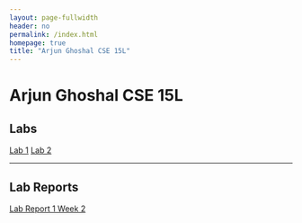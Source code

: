 ```yaml
---
layout: page-fullwidth
header: no
permalink: /index.html
homepage: true
title: "Arjun Ghoshal CSE 15L"
---
```


# Arjun Ghoshal CSE 15L
## Labs
[Lab 1](pages/labs/lab-1/summary.html)
[Lab 2](pages/labs/lab-2/summary.html)
***
## Lab Reports 
[Lab Report 1 Week 2](pages/lab-reports/lab-report-1-week-2.html)